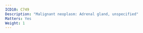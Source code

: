 ```yaml
---
ICD10: C749
Description: "Malignant neoplasm: Adrenal gland, unspecified"
Matters: Yes
Weight: 1
---
```


